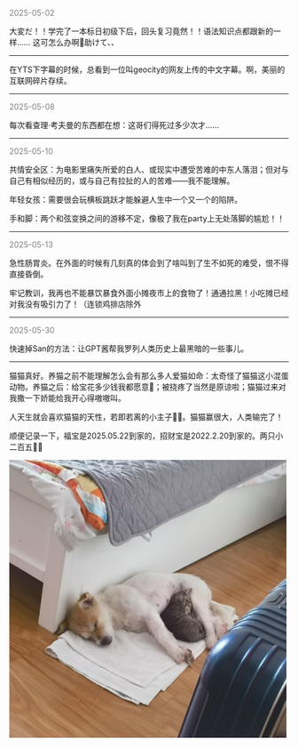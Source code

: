 
<span style="color: gray;">2025-05-02</span>

大変だ！！学完了一本标日初级下后，回头复习竟然！！语法知识点都跟新的一样…… 这可怎么办啊🥹助けて、、

---
在YTS下字幕的时候，总看到一位叫geocity的网友上传的中文字幕。啊，美丽的互联网碎片存续。

---
<span style="color: gray;">2025-05-08</span>

每次看查理·考夫曼的东西都在想：这哥们得死过多少次才……

---
<span style="color: gray;">2025-05-10</span>

共情安全区：为电影里痛失所爱的白人、或现实中遭受苦难的中东人落泪；但对与自己有相似经历的，或与自己有拉扯的人的苦难——我不能理解。

年轻女孩：需要很会玩横板跳跃才能躲避人生中一个又一个的陷阱。

手和脚：两个和弦变换之间的游移不定，像极了我在party上无处落脚的尴尬！！

---
<span style="color: gray;">2025-05-13</span>

急性肠胃炎。在外面的时候有几刻真的体会到了啥叫到了生不如死的难受，恨不得直接昏倒。

牢记教训，我再也不能暴饮暴食外面小摊夜市上的食物了！通通拉黑！小吃摊已经对我没有吸引力了！（连锁鸡排店除外

---
<span style="color: gray;">2025-05-30</span>

快速掉San的方法：让GPT酱帮我罗列人类历史上最黑暗的一些事儿。

---
猫猫真好。养猫之前不能理解怎么会有那么多人爱猫如命：太奇怪了猫猫这小混蛋动物。养猫之后：给宝花多少钱我都愿意🥺；被挠疼了当然是原谅啦；猫猫过来对我撒一下娇能给我开心得嗷嗷叫。

人天生就会喜欢猫猫的天性，若即若离的小主子🥺🥺。猫猫赢很大，人类输完了！

顺便记录一下，福宝是2025.05.22到家的，招财宝是2022.2.20到家的。两只小二百五🥰🥰

<img src="blog/images/babes.jpg" alt="image" width="500">